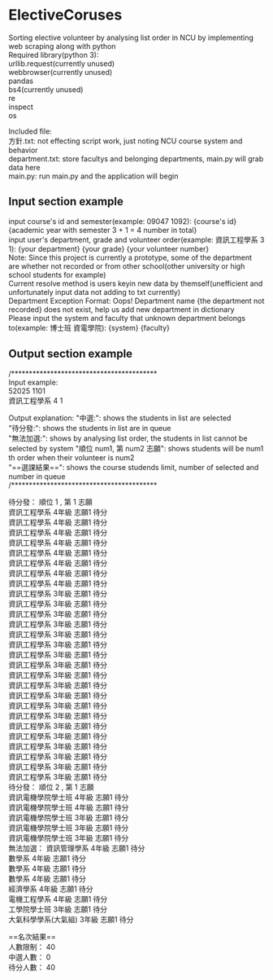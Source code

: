 # ElectiveCoruses
Sorting elective volunteer by analysing list order in NCU by implementing web scraping along with python  
Required library(python 3):  
  urllib.request(currently unused)  
  webbrowser(currently unused)  
  pandas  
  bs4(currently unused)  
  re  
  inspect  
  os  
  
Included file:  
方針.txt: not effecting script work, just noting NCU course system and behavior  
department.txt: store facultys and belonging departments, main.py will grab data here  
main.py: run main.py and the application will begin  

## Input section example
input course's id and semester(example: 09047 1092): {course's id} {academic year with semester 3 + 1 = 4 number in total}  
input user's department, grade and volunteer order(example: 資訊工程學系 3 1): {your department} {your grade} {your volunteer number}  
Note: Since this project is currently a prototype, some of the department are whether not recorded or from other school(other university or high school students for example)  
Current resolve method is users keyin new data by themself(unefficient and unfortunately input data not adding to txt currently)  
Department Exception Format: 
Oops! Department name {the department not recorded} does not exist, help us add new department in dictionary  
Please input the system and faculty that unknown department belongs to(example: 博士班 資電學院): {system} {faculty}  
  
## Output section example
/*****************************************  
Input example:  
52025 1101  
資訊工程學系 4 1  

Output explanation:
"中選:": shows the students in list are selected  
"待分發:": shows the students in list are in queue  
"無法加選:": shows by analysing list order, the students in list cannot be selected by system
"順位 num1, 第 num2 志願": shows students will be num1 th order when their volunteer is num2  
"==選課結果==": shows the course studends limit, number of selected and number in queue  
/*****************************************  
  
待分發： 順位 1 , 第 1 志願  
        資訊工程學系 4年級 志願1 待分  
        資訊工程學系 4年級 志願1 待分  
        資訊工程學系 4年級 志願1 待分  
        資訊工程學系 4年級 志願1 待分  
        資訊工程學系 4年級 志願1 待分  
        資訊工程學系 4年級 志願1 待分  
        資訊工程學系 4年級 志願1 待分  
        資訊工程學系 4年級 志願1 待分  
        資訊工程學系 3年級 志願1 待分  
        資訊工程學系 3年級 志願1 待分  
        資訊工程學系 3年級 志願1 待分  
        資訊工程學系 3年級 志願1 待分  
        資訊工程學系 3年級 志願1 待分  
        資訊工程學系 3年級 志願1 待分  
        資訊工程學系 3年級 志願1 待分  
        資訊工程學系 3年級 志願1 待分  
        資訊工程學系 3年級 志願1 待分  
        資訊工程學系 3年級 志願1 待分  
        資訊工程學系 3年級 志願1 待分  
        資訊工程學系 3年級 志願1 待分  
        資訊工程學系 3年級 志願1 待分  
        資訊工程學系 3年級 志願1 待分  
        資訊工程學系 3年級 志願1 待分  
        資訊工程學系 3年級 志願1 待分  
        資訊工程學系 3年級 志願1 待分  
        資訊工程學系 3年級 志願1 待分  
        資訊工程學系 3年級 志願1 待分  
待分發： 順位 2 , 第 1 志願  
        資訊電機學院學士班 4年級 志願1 待分  
        資訊電機學院學士班 4年級 志願1 待分  
        資訊電機學院學士班 3年級 志願1 待分  
        資訊電機學院學士班 3年級 志願1 待分  
        資訊電機學院學士班 3年級 志願1 待分  
無法加選：
        資訊管理學系 4年級 志願1 待分  
        數學系 4年級 志願1 待分  
        數學系 4年級 志願1 待分  
        數學系 4年級 志願1 待分  
        經濟學系 4年級 志願1 待分  
        電機工程學系 4年級 志願1 待分  
        工學院學士班 3年級 志願1 待分  
        大氣科學學系(大氣組) 3年級 志願1 待分  
  
  
==名次結果==  
人數限制： 40  
中選人數： 0  
待分人數： 40  
